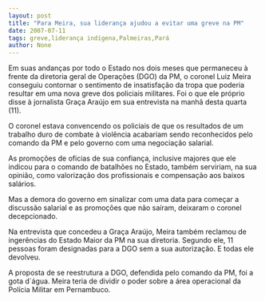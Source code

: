 ```yaml
---
layout: post
title: "Para Meira, sua liderança ajudou a evitar uma greve na PM"
date: 2007-07-11
tags: greve,liderança indígena,Palmeiras,Pará
author: None
---
```

Em suas andan&ccedil;as por todo o Estado nos dois meses que permaneceu &agrave; frente da diretoria geral de Opera&ccedil;&otilde;es (DGO) da PM, o coronel Luiz Meira conseguiu contornar o sentimento de insatisfa&ccedil;&atilde;o da tropa que poderia resultar em uma nova greve dos policiais militares. Foi o que ele pr&oacute;prio disse &agrave; jornalista Gra&ccedil;a Ara&uacute;jo em sua entrevista na manh&atilde; desta quarta (11). 

O coronel estava convencendo os policiais de que os resultados de um trabalho duro de combate &agrave; viol&ecirc;ncia acabariam sendo reconhecidos pelo comando da PM e pelo governo com uma negocia&ccedil;&atilde;o salarial. 

As promo&ccedil;&otilde;es de oficias de sua confian&ccedil;a, inclusive majores que ele indicou para o comando de batalh&otilde;es no Estado, tamb&eacute;m serviriam, na sua opini&atilde;o, como valoriza&ccedil;&atilde;o dos profissionais e compensa&ccedil;&atilde;o aos baixos sal&aacute;rios. 

Mas a demora do governo em sinalizar com uma data para come&ccedil;ar a discuss&atilde;o salarial e as promo&ccedil;&otilde;es que n&atilde;o sa&iacute;ram, deixaram o coronel decepcionado. 

Na entrevista que concedeu a Gra&ccedil;a Ara&uacute;jo, Meira tamb&eacute;m reclamou de inger&ecirc;ncias do Estado Maior da PM na sua diretoria. Segundo ele, 11 pessoas foram designadas para a DGO sem a sua autoriza&ccedil;&atilde;o. E todas ele devolveu. 

A&nbsp;proposta de se reestrutura a DGO,&nbsp;defendida pelo comando da PM, foi a gota d&acute;&aacute;gua. Meira teria de dividir o poder sobre a &aacute;rea operacional da Pol&iacute;cia Militar em Pernambuco. 